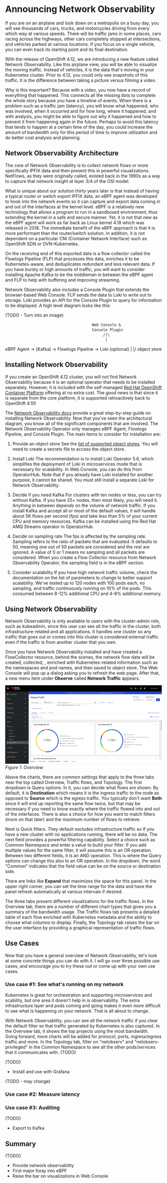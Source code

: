 # Announcing Network Observability

If you are on an airplane and look down on a metropolis on a busy day, you will
see thousands of cars, trucks, and motorcycles driving from every which way at
various speeds.  There will be traffic jams in some places, cars racing across
the highways, other cars completely stopped at intersections, and vehicles
parked at various locations. If you focus on a single vehicle, you can even
track its starting point and its final destination.

With the release of OpenShift 4.12, we are introducing a new feature called
Network Observability.  Like this airplane view, you will be able to visualize
the moving traffic.  Instead of vehicles, it is the data that's moving in your
Kubernetes cluster.  Prior to 4.12, you could only see snapshots of this
traffic.  It is the difference between taking a picture versus filming a video.

Why is this important?  Because with a video, you now have a record of
everything that happened.  This connects all the missing dots to complete the
whole story because you have a timeline of events.  When there is a problem
such as a traffic jam (latency), you will know what happened, who was involved,
when it occurred and for how long, where it happened, and with analysis, you
might be able to figure out why it happened and how to prevent it from
happening again in the future.  Perhaps to avoid this latency that tends
to happen at a certain time of the day, you could increase the amount of
bandwidth only for this period of time to improve utilization and do better
cost analysis and planning.


## Network Observability Architecture

The core of Network Observability is to collect network flows or more
specifically IPFIX data and then present this in powerful visualizations.
NetFlows, as they were originally called, existed back in the 1990s as a way to
capture that network insight at layer 3/4 of the OSI model.

What is unique about our solution thirty years later is that instead of having
a typical router or switch export IPFIX data, an eBPF agent was developed to
hook into the network events so it can capture and export data coming in and
out of the interfaces at the kernel level.  eBPF is a relatively new technology
that allows a program to run in a sandboxed environment, thus extending the
kernel in a safe and secure manner.  Yet, it is not that new as the eBPF agent
will work as far back as Linux kernel 4.18 which was released in 2018.  The
immediate benefit of the eBPF approach is that it is more performant than the
router/switch solution.  In addition, it is not dependent on a particular CNI
(Container Network Interface) such as OpenShift SDN or OVN-Kubernetes.

On the receiving end of this exported data is a flow collector called the
Flowlogs Pipeline (FLP) that processes this data, enriches it to be
Kubernetes-aware, and deduplicates redundant and less relevant data.  If you
have bursty or high amounts of traffic, you will want to consider installing
Apache Kafka to be the middleman in between the eBPF agent and FLP to help with
buffering and improving streaming.

Network Observability also includes a Console Plugin that extends the
browser-based Web Console.  FLP sends the data to Loki to write out to storage.
Loki provides an API for the Console Plugin to query for information to be
displayed.  A high level diagram looks like this:

(TODO - Turn into an image)

                                           Web Console &
                                           Console Plugin
                                                /|\
                                                 |
  eBPF Agent -> [Kafka] -> Flowlogs Pipeline -> Loki
               (optional)                        |
                                                \|/
                                            object store


## Installing Network Observability

If you create an OpenShift 4.12 cluster, you will not find Network
Observability because it is an optional operator that needs to be installed
separately.  However, it is included with the self-managed
[Red Hat OpenShift Container Platform](https://www.redhat.com/en/technologies/cloud-computing/openshift/container-platform)
offering at no extra cost.  The good news is that since it is separate from the
core platform, it is supported retroactively back to OpenShift 4.10!

The [Network Observability docs](https://docs.openshift.com/container-platform/4.12/networking/network_observability/network-observability-overview.html)
provide a great step-by-step guide on installing Network Observability.  Now
that you've seen the architectural diagram, you know all of the significant
components that are involved.  The Network Observability Operator only manages
eBPF Agent, Flowlogs Pipeline, and Console Plugin.  The main items to consider
for installation are:

1. Provide an object store
See the [list of supported object stores](https://grafana.com/docs/loki/latest/operations/storage/).
You will need to create a secrets file to access the object store.

2. Install Loki
The recommendation is to install Loki Operator 5.6, which simplifies the
deployment of Loki in microservices mode that is necessary for scalability.  In
Web Console, you can do this from OperatorHub.  Note that if you already have
Loki installed for another purpose, it cannot be shared.  You must still
install a separate Loki for Network Observability.

3. Decide if you need Kafka
For clusters with ten nodes or less, you can try without Kafka.  If you have
25+ nodes, then most likely, you will need it.  Anything in between depends on
the volume of network traffic.  If you install Kafka and accept all or most of
the default values, it will handle about 5K flows per second (fps) and take
less than 5% of your current CPU and memory resources.  Kafka can be installed
using the Red Hat AMQ Streams operator in OperatorHub.

4. Decide on sampling rate
The fps is affected by the sampling rate.  Sampling refers to the ratio of
packets that are evaluated. It defaults to 50, meaning one out of 50 packets
are considered and the rest are ignored.  A value of 0 or 1 means no sampling
and all packets are considered.  When you create a Flow Collector resource from
Network Observability Operator, the sampling field is in the eBPF section.

5. Consider scalability
If you have high network traffic volume, check the documentation on the list of
parameters to change to better support scalability.  We've tested up to 120
nodes with 100 pods each, no sampling, and traffic continuously running on 10%
of the pods.  This consumed between 8-12% additional CPU and 4-8% additional
memory.


## Using Network Observability

Network Observability is only available to users with the cluster-admin role,
such as kubeadmin, since this user can see all the traffic in the cluster, both
infrastructure-related and all applications.  It handles one cluster so any
traffic that goes out or comes into this cluster is considered external traffic
even if the traffic is from another cluster that you own.

Once you have Network Observability installed and have created a FlowCollector
resource, behind the scenes, the network flow data will be created, collected,
, enriched with Kubernetes-related information such as the namespaces and pod
names, and then saved to object store.  The Web Console will pop up a dialog
asking you to refresh the web page.  After that, a new menu item under
**Observe** called **Network Traffic** appears.

![Network Traffic](images/network_traffic_panel.png)
_Figure 1: Overview_

Above the charts, there are common settings that apply to the three tabs near
the top called Overview, Traffic flows, and Topology.  The first dropdown is
Query options.  In it, you can decide what flows are shown.  By default, it is
**Destination** which means it is the ingress traffic to the node as opposed to
**Source** which is the egress traffic.  You typically don't want **Both**
since it will end up reporting the same flow twice, but that may be necessary
if you need to know exactly where the traffic flowed into and out of the
interfaces.  There is also a choice for how you want to match filters (more on
that later) and the maximum number of flows to retrieve.

Next is Quick filters.  They default excludes infrastructure traffic so if
you have a new cluster with no applications running, there will be no data.
The next field provides a powerful filtering capability.  Select a choice
such as Common Namespace and enter a value to build your filter.  If you add
multiple values for the same filter, it will assume this is an OR operation.
Between two different fields, it is an AND operation.  This is where the Query
options can change this also to an OR operation.  In the dropdown, the word "Common" indicates that the field value can be on the source or destination side.

There are links like **Expand** that maximizes the space for this panel.  In the
upper right corner, you can set the time range for the data and have the
panel refresh automatically at various intervals if desired.

The three tabs present different visualizations for the traffic flows.  In the
Overview tab, there are a number of different chart types that gives you a
summary of the bandwidth usage.  The Traffic flows tab presents a detailed
table of each flow enriched with Kubernetes metadata and the ability to choose
what columns to display.  Finally, the Topology tab raises the bar on the user
interface by providing a graphical representation of traffic flows.


## Use Cases

Now that you have a general overview of Network Observability, let's look at
some concrete things you can do with it.  I will go over three possible use
cases, and encourage you to try these out or come up with your own use cases.

### Use case #1: See what's running on my network

Kubernetes is great for orchestration and supporting microservices and
scability, but one area it doesn't help in is observability.  The extra
infrastructure layer and pods coming and going makes it even more difficult to
see what is happening on your network.  That is all about to change.

With Network Observability, you can see all the network traffic if you clear
the default filter so that traffic generated by Kubernetes is also captured.
In the Overview tab, it shows the top projects using the most bandwidth.  Going
forward, more charts will be added for protocol, ports, ingress/egress traffic
and more.  In the Topology tab, filter on "netobserv" and
"netobserv-privileged" in the Common Namespace to see all the other
pods/services that it communicates with.
(TODO)

(TODO)
- Install and use with Grafana


(TODO - may change)
### Use case #2: Measure latency


### Use case #3: Auditing
(TODO)
- Export to Kafka


## Summary

(TODO)
- Provide network observability
- First major foray into eBPF
- Raise the bar on visualizations in Web Console

